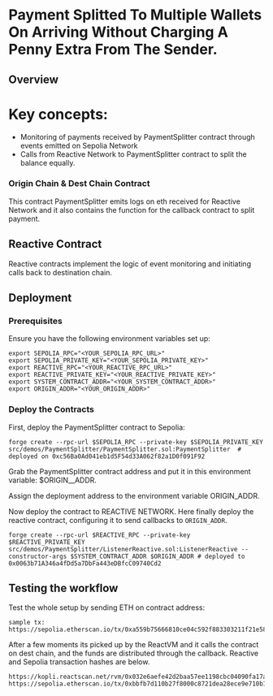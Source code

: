 # Payment Splitted To Multiple Wallets On Arriving Without Charging A Penny Extra From The Sender. 

## Overview

# Key concepts:

- Monitoring of payments received by PaymentSplitter contract through events emitted on Sepolia Network 
- Calls from Reactive Network to PaymentSplitter contract to split the balance equally.

### Origin Chain & Dest Chain Contract

This contract PaymentSplitter emits logs on eth received for Reactive Network and it also contains the function for the callback contract to split payment.


## Reactive Contract

Reactive contracts implement the logic of event monitoring and initiating calls back to destination chain. 


## Deployment

### Prerequisites

Ensure you have the following environment variables set up:

```
export SEPOLIA_RPC="<YOUR_SEPOLIA_RPC_URL>"
export SEPOLIA_PRIVATE_KEY="<YOUR_SEPOLIA_PRIVATE_KEY>"
export REACTIVE_RPC="<YOUR_REACTIVE_RPC_URL>"
export REACTIVE_PRIVATE_KEY="<YOUR_REACTIVE_PRIVATE_KEY>"
export SYSTEM_CONTRACT_ADDR="<YOUR_SYSTEM_CONTRACT_ADDR>"
export ORIGIN_ADDR="<YOUR_ORIGIN_ADDR>"
```

### Deploy the Contracts

First, deploy the PaymentSplitter contract to Sepolia:

```
forge create --rpc-url $SEPOLIA_RPC --private-key $SEPOLIA_PRIVATE_KEY src/demos/PaymentSplitter/PaymentSplitter.sol:PaymentSplitter  # deployed on 0xc56Ba0Ad041eb1d5F54d33A062f82a1D0f091F92
```

Grab the PaymentSplitter contract address and put it in this environment variable: $ORIGIN__ADDR.

Assign the deployment address to the environment variable ORIGIN_ADDR.

Now deploy the contract to REACTIVE NETWORK. Here 
finally deploy the reactive contract, configuring it to send callbacks
to `ORIGIN_ADDR`.

```
forge create --rpc-url $REACTIVE_RPC --private-key $REACTIVE_PRIVATE_KEY src/demos/PaymentSplitter/ListenerReactive.sol:ListenerReactive --constructor-args $SYSTEM_CONTRACT_ADDR $ORIGIN_ADDR # deployed to 0x0063b71A346a4fDd5a7DbFa443eDBfcC09740Cd2
```

## Testing the workflow

Test the whole setup by sending ETH on contract address:

```
sample tx: https://sepolia.etherscan.io/tx/0xa559b75666810ce04c592f883303211f21e585b46a27eb2d400615b50d0865cc

```

After a few moments its picked up by the ReactVM and it calls the contract on dest chain, and the funds are distributed through the callback. Reactive and Sepolia transaction hashes are below.


```
https://kopli.reactscan.net/rvm/0x032e6aefe42d2baa57ee1198cbc04090fa17a639/27;
https://sepolia.etherscan.io/tx/0xbbfb7d110b27f8000c8721dea28ece9e710b1835fe3e91baabb8da385a3c1ca8
```

